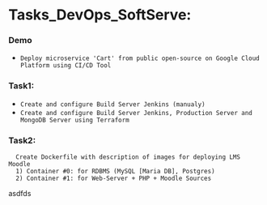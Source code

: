 # Tasks_DevOps_SoftServe:
### Demo 
  - `Deploy microservice 'Cart' from public open-source on Google Cloud Platform using CI/CD Tool`

### Task1: 
  - `Create and configure Build Server Jenkins (manualy)`
  - `Create and configure Build Server Jenkins, Production Server and MongoDB Server using Terraform`
  
  
### Task2:
 ```
   Create Dockerfile with description of images for deploying LMS Moodle
   1) Сontainer #0: for RDBMS (MySQL [Maria DB], Postgres)
   2) Container #1: for Web-Server + PHP + Moodle Sources 
 ```
 
asdfds